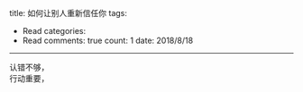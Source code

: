 
title: 如何让别人重新信任你
tags: 
  - Read
categories: 
  - Read
comments: true
count: 1
date: 2018/8/18
---
<div yne-bulb-block="paragraph" style="white-space: pre-wrap;">认错不够，</div><div yne-bulb-block="paragraph" style="white-space: pre-wrap;">行动重要，</div>
